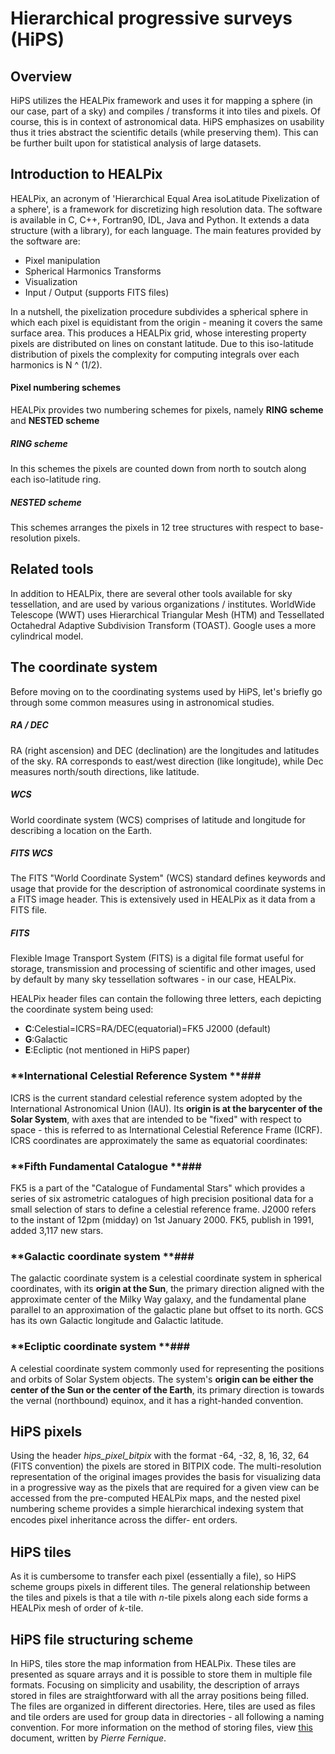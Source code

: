 **Hierarchical progressive surveys (HiPS)**
===================


Overview
-
HiPS utilizes the HEALPix framework and uses it for mapping a sphere (in our case, part of a sky) and compiles / transforms it into tiles and pixels. Of course, this is in context of astronomical data. HiPS emphasizes on usability thus it tries abstract the scientific details (while preserving them). This can be further built upon for statistical analysis of large datasets.


**Introduction to HEALPix**
-
HEALPix, an acronym of 'Hierarchical Equal Area isoLatitude Pixelization of a sphere', is a framework for discretizing high resolution data. The software is available in C, C++, Fortran90, IDL, Java and Python. It extends a data structure (with a library), for each language. The main features provided by the software are:

* Pixel manipulation
* Spherical Harmonics Transforms
* Visualization
* Input / Output (supports FITS files)

In a nutshell, the pixelization procedure subdivides a spherical sphere in which each pixel is equidistant from the origin - meaning it covers the same surface area. This produces a HEALPix grid, whose interesting property pixels are distributed on lines on constant latitude. Due to this iso-latitude distribution of pixels the complexity for computing integrals over each harmonics is N ^ (1/2).
#### **Pixel numbering schemes** ####
HEALPix provides two numbering schemes for pixels, namely **RING scheme** and **NESTED scheme**
##### **RING scheme** #####
In this schemes the pixels are counted down from north to soutch along each iso-latitude ring.
##### **NESTED scheme** #####
 This schemes arranges the pixels in 12 tree structures with respect to base-resolution pixels.

Related tools
-
In addition to HEALPix, there are several other tools available for sky tessellation, and are used by various organizations / institutes. WorldWide Telescope (WWT) uses Hierarchical Triangular Mesh (HTM) and Tessellated Octahedral Adaptive Subdivision Transform (TOAST). Google uses a more cylindrical model.
 
**The coordinate system**
-
Before moving on to the coordinating systems used by HiPS, let's briefly go through some common measures using in astronomical studies.

##### **RA / DEC** #####
RA (right ascension) and DEC (declination) are the longitudes and latitudes of the sky. RA corresponds to east/west direction (like longitude), while Dec measures north/south directions, like latitude.

##### **WCS** #####
World coordinate system (WCS) comprises of latitude and longitude for describing a location on the Earth.

##### **FITS WCS** #####
The FITS "World Coordinate System" (WCS) standard defines keywords and usage that provide for the description of astronomical coordinate systems in a FITS image header. This is extensively used in HEALPix as it data from a FITS file.

##### **FITS** #####
Flexible Image Transport System (FITS) is a digital file format useful for storage, transmission and processing of scientific and other images, used by default by many sky tessellation softwares - in our case, HEALPix.

HEALPix header files can contain the following three letters, each depicting the coordinate system being used:

* **C**:Celestial=ICRS=RA/DEC(equatorial)=FK5 J2000 (default)
* **G**:Galactic
* **E**:Ecliptic (not mentioned in HiPS paper)

### **International Celestial Reference System **###

ICRS is the current standard celestial reference system adopted by the International Astronomical Union (IAU). Its **origin is at the barycenter of the Solar System**, with axes that are intended to be "fixed" with respect to space - this is referred to as International Celestial Reference Frame (ICRF). ICRS coordinates are approximately the same as equatorial coordinates:

### **Fifth Fundamental Catalogue **###

FK5 is a part of the "Catalogue of Fundamental Stars" which provides a series of six astrometric catalogues of high precision positional data for a small selection of stars to define a celestial reference frame. J2000 refers to the instant of 12pm (midday) on 1st January 2000. FK5, publish in 1991, added 3,117 new stars.

### **Galactic coordinate system **###

The galactic coordinate system is a celestial coordinate system in spherical coordinates, with its **origin at the Sun**, the primary direction aligned with the approximate center of the Milky Way galaxy, and the fundamental plane parallel to an approximation of the galactic plane but offset to its north. GCS has its own Galactic longitude and Galactic latitude.

### **Ecliptic coordinate system **###

A celestial coordinate system commonly used for representing the positions and orbits of Solar System objects. The system's **origin can be either the center of the Sun or the center of the Earth**, its primary direction is towards the vernal (northbound) equinox, and it has a right-handed convention.

**HiPS pixels**
-
Using the header *hips_pixel_bitpix* with the format -64, -32, 8, 16, 32, 64 (FITS convention) the pixels are stored in BITPIX code. The multi-resolution representation of the original images provides the basis for visualizing data in a progressive way as the pixels that are required for a given view can be accessed from the pre-computed HEALPix maps, and the nested pixel numbering scheme provides a simple hierarchical
indexing system that encodes pixel inheritance across the diﬀer-
ent orders.

**HiPS tiles**
-
As it is cumbersome to transfer each pixel (essentially a file), so HiPS scheme groups pixels in different tiles. The general relationship between
the tiles and pixels is that a tile with *n*-tile pixels along each
side forms a HEALPix mesh of order of *k*-tile.


**HiPS file structuring scheme**
-
In HiPS, tiles store the map information from HEALPix. These tiles are presented as square arrays and it is possible to store them in multiple file formats. Focusing on simplicity and usability, the description of arrays stored in files are straightforward with all the array positions being filled.
The files are organized in different directories. Here, tiles are used as files and tile orders are used for group data in directories - all following a naming convention. For more information on the method of storing files, view [this](http://aladin.unistra.fr/hips/hipsdoc.pdf) document, written by *Pierre Fernique*.




